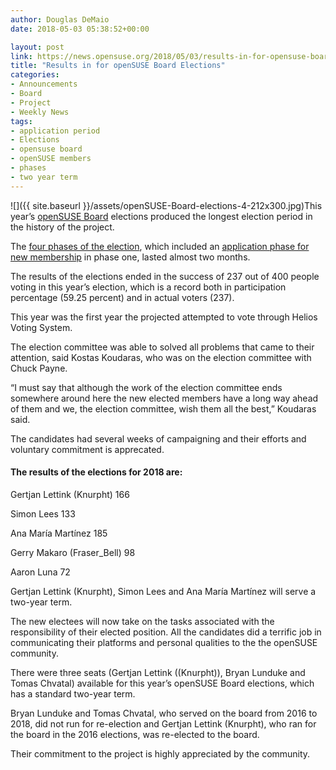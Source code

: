 ```yaml
---
author: Douglas DeMaio
date: 2018-05-03 05:38:52+00:00

layout: post
link: https://news.opensuse.org/2018/05/03/results-in-for-opensuse-board-elections/
title: "Results in for openSUSE Board Elections"
categories:
- Announcements
- Board
- Project
- Weekly News
tags:
- application period
- Elections
- opensuse board
- openSUSE members
- phases
- two year term
---
```

![]({{ site.baseurl }}/assets/openSUSE-Board-elections-4-212x300.jpg)This year’s [openSUSE Board](https://en.opensuse.org/openSUSE:Board) elections produced the longest election period in the history of the project. 

The [four phases of the election](https://en.opensuse.org/openSUSE:Board_election), which included an [application phase for new membership](https://en.opensuse.org/openSUSE:Members) in phase one, lasted almost two months.

The results of the elections ended in the success of 237 out of 400 people voting in this year’s election, which is a record both in participation percentage (59.25 percent) and in actual voters (237). 

This year was the first year the projected attempted to vote through Helios Voting System. 

The election committee was able to solved all problems that came to their attention, said Kostas Koudaras, who was on the election committee with Chuck Payne.

“I must say that although the work of the election committee ends somewhere around here the new elected members have a long way ahead of them and we, the election committee, wish them all the best,” Koudaras said.

The candidates had several weeks of campaigning and their efforts and voluntary commitment is apprecated.




#### The results of the elections for 2018 are:


<!-- more -->

Gertjan Lettink (Knurpht) 166

Simon Lees 133

Ana María Martínez 185

Gerry Makaro (Fraser_Bell) 98

Aaron Luna 72



Gertjan Lettink (Knurpht), Simon Lees and Ana María Martínez will serve a two-year term.

The new electees will now take on the tasks associated with the responsibility of their elected position. All the candidates did a terrific job in communicating their platforms and personal qualities to the the openSUSE community. 

There were three seats (Gertjan Lettink ((Knurpht)), Bryan Lunduke and Tomas Chvatal) available for this year’s openSUSE Board elections, which has a standard two-year term.

Bryan Lunduke and Tomas Chvatal, who served on the board from 2016 to 2018, did not run for re-election and Gertjan Lettink (Knurpht), who ran for the board in the 2016 elections, was re-elected to the board. 

Their commitment to the project is highly appreciated by the community.		
